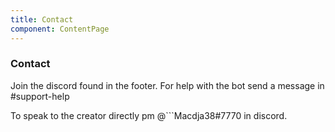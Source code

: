```yaml
---
title: Contact
component: ContentPage
---
```

### Contact 
Join the discord found in the footer. For help with the bot send a message in #support-help

To speak to the creator directly pm @```Macdja38#7770 in discord.
